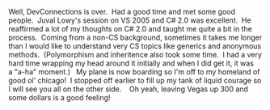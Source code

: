 Well, DevConnections is over.  Had a good time and met some good
people.  Juval Lowy's session on VS 2005 and C\# 2.0 was excellent.  He
reaffirmed a lot of my thoughts on C\# 2.0 and taught me quite a bit in
the process.  Coming from a non-CS background, sometimes it takes me
longer than I would like to understand very CS topics like generics and
anonymous methods.  (Polymorphism and inheritence also took some time. 
I had a very hard time wrapping my head around it initially and when I
did get it, it was a "a-ha" moment.)
 
My plane is now boarding so I'm off to my homeland of good ol' chicago! 
I stopped off earlier to fill up my tank of liquid courage so I will see
you all on the other side. 
 
Oh yeah, leaving Vegas up 300 and some dollars is a good feeling!
